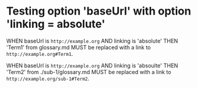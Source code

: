 # Testing option 'baseUrl' with option 'linking = absolute'

WHEN baseUrl is `http://example.org` AND linking is 'absolute' THEN 'Term1'
from glossary.md MUST be replaced with a link to `http://example.org#Term1`.

WHEN baseUrl is `http://example.org` AND linking is 'absoulte' THEN 'Term2'
from ./sub-1/glossary.md MUST be replaced with a link to
`http://example.org/sub-1#Term2`.
